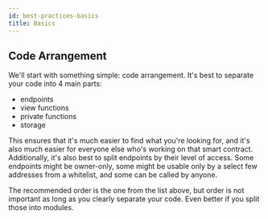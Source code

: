 ```yaml
---
id: best-practices-basics
title: Basics
---
```


[comment]: # (mx-context)

[comment]: # (mx-context)

## Code Arrangement

We'll start with something simple: code arrangement. It's best to separate your code into 4 main parts:
- endpoints
- view functions
- private functions
- storage

This ensures that it's much easier to find what you're looking for, and it's also much easier for everyone else who's working on that smart contract. Additionally, it's also best to split endpoints by their level of access. Some endpoints might be owner-only, some might be usable only by a select few addresses from a whitelist, and some can be called by anyone.

The recommended order is the one from the list above, but order is not important as long as you clearly separate your code. Even better if you split those into modules.
